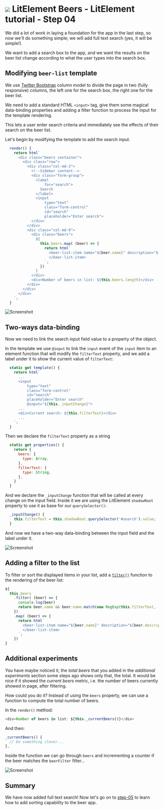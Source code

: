 # ![](/img/logo-25px.png) LitElement Beers - LitElement tutorial - Step 04

We did a lot of work in laying a foundation for the app in the last step, so now we'll do something simple;
we will add full text search (yes, it will be simple!).

We want to add a search box to the app, and we want the results on the beer list change according to what the user types into the search box.

## Modifying `beer-list` template

We use [Twitter Bootstrap](http://getbootstrap.com) column model to divide the page in two (fully responsive) columns, the left one for the search box, the right one for the beer list.

We need to add a standard HTML `<input>` tag, give them some magical data-binding properties and adding a filter function to process the input for the template rendering.

This lets a user enter search criteria and immediately see the effects of their search on the beer list.  

Let's begin by modifying the template to add the search input.

```js
  render() {
    return html`
      <div class="beers container">
        <div class="row">
          <div class="col-md-3">
            <!--Sidebar content--> 
            <div class="form-group">
              <label 
                  for="search">
                Search
              </label>
              <input 
                  type="text" 
                  class="form-control" 
                  id="search"  
                  placeholder="Enter search">
            </div>
          </div>
          <div class="col-md-9">
            <div class="beers">
              ${
                this.beers.map( (beer) => {
                  return html`
                    <beer-list-item name="${beer.name}" description="${beer.description}">
                    </beer-list-item>
                  `;
                })
              }
            </div>
            <div>Number of beers in list: ${this.beers.length}</div>
          </div>          
        </div>
      </div>
    `;
  }
```

![Screenshot](../img/step-04-01.jpg)


## Two-ways data-binding

Now we need to link the search input field value to a property of the object.

In the template we use `@input` to link the `input` event of the `input` item to an element function that will modify the `filterText` property, and we add a label under it to show the current value of `filterText`:

```js
  static get template() {
    return html`
      ...
      <input 
          type="text" 
          class="form-control" 
          id="search"  
          placeholder="Enter search"
          @input="${this._inputChange}">
      ...
      <div>Current search: ${this.filterText}</div>
      ...
    `;
  }
```

Then we declare the `filterText` property as a string

```js
  static get properties() {
    return {
      beers: {
        type: Array,
      },
      filterText: {
        type: String,
      },
    }
  }
```

And we declare the `_inputChange` function that will be called at every change on the input field. 
Inside it we are using the LitElement `shadowRoot` property to use it as base for our `querySelector()`:


```js
  _inputChange() {
    this.filterText = this.shadowRoot.querySelector('#search').value;
  }
```
And now we have a two-way data-binding between the input field and the label under it.

![Screenshot](../img/step-04-02.jpg)


## Adding a filter to the list

To filter or sort the displayed items in your list, add a [`filter()`](https://developer.mozilla.org/en-US/docs/Web/JavaScript/Reference/Global_Objects/Array/filter) function to the rendering of the beer list:

```js
${
  this.beers
    .filter( (beer) => {
      console.log(beer)
      return beer.name && beer.name.match(new RegExp(this.filterText, 'i'));
    })
    .map( (beer) => {
      return html`
        <beer-list-item name="${beer.name}" description="${beer.description}">
        </beer-list-item>
      `;
    })
}
```              




## Additional experiments

You have maybe noticed it, the *total beers* that you added in the *additional experiments* section some steps ago shows only that, the total. It would be nice if it showed the *current beers* metric, i.e. the number of beers currently showed in page, after filtering.

How could you do it? Instead of using the `beers` property, we can use a function to compute the total number of beers.

In the `render()` method:

```js
<div>Number of beers in list: ${this._currentBeers()}</div>
```

And then: 

```js
_currentBeers() {
  // Do something clever...
},
```

Inside the function we can go through `beers` and incrementing a counter if the beer matches the `beerFilter` filter...


![Screenshot](../img/step-04-04.jpg)


## Summary ##

We have now added full text search! Now let's go on to [step-05](../step-05) to learn how to add sorting capability to the beer app.
